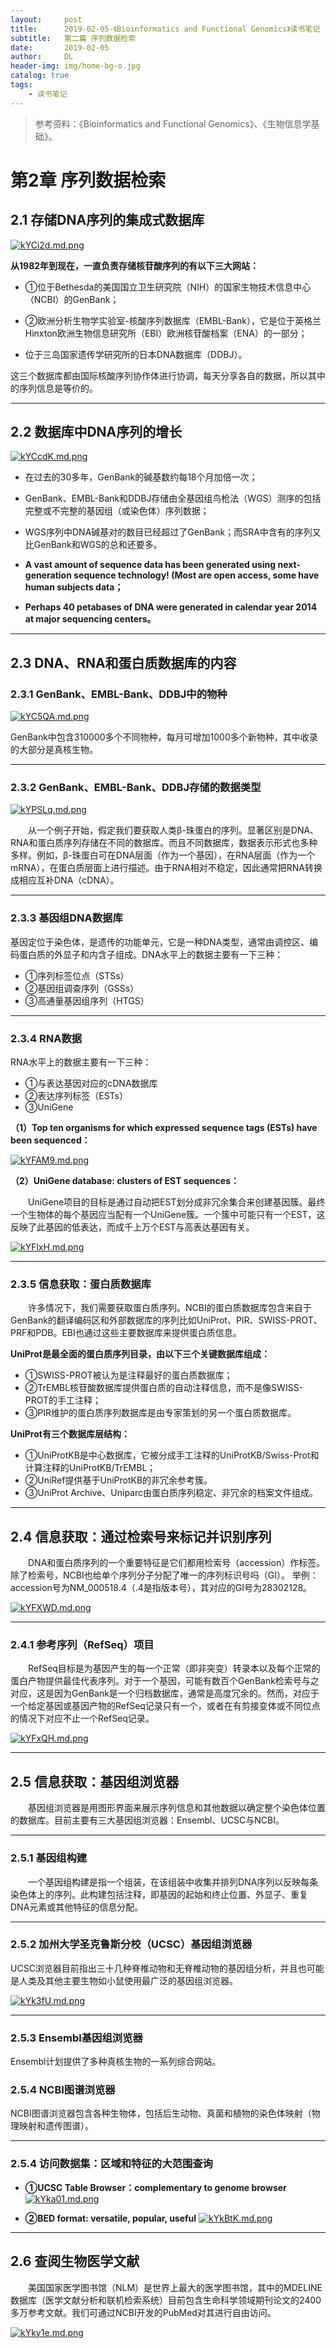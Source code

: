 ```yaml
---
layout:     post
title:      2019-02-05-《Bioinformatics and Functional Genomics》读书笔记
subtitle:   第二篇 序列数据检索
date:       2019-02-05
author:     DL
header-img: img/home-bg-o.jpg
catalog: true
tags:
    - 读书笔记
---
```


> 参考资料：《Bioinformatics and Functional Genomics》、《生物信息学基础》。

# 第2章 序列数据检索

## 2.1 存储DNA序列的集成式数据库

[![kYCi2d.md.png](https://s2.ax1x.com/2019/02/05/kYCi2d.md.png)](https://imgchr.com/i/kYCi2d)

**从1982年到现在，一直负责存储核苷酸序列的有以下三大网站：**

- ①位于Bethesda的美国国立卫生研究院（NIH）的国家生物技术信息中心（NCBI）的GenBank；

- ②欧洲分析生物学实验室-核酸序列数据库（EMBL-Bank），它是位于英格兰Hinxton欧洲生物信息研究所（EBI）欧洲核苷酸档案（ENA）的一部分；

- 位于三岛国家遗传学研究所的日本DNA数据库（DDBJ）。

这三个数据库都由国际核酸序列协作体进行协调，每天分享各自的数据，所以其中的序列信息是等价的。

---

## 2.2 数据库中DNA序列的增长

[![kYCcdK.md.png](https://s2.ax1x.com/2019/02/05/kYCcdK.md.png)](https://imgchr.com/i/kYCcdK)

- 在过去的30多年，GenBank的碱基数约每18个月加倍一次；

- GenBank、EMBL-Bank和DDBJ存储由全基因组鸟枪法（WGS）测序的包括完整或不完整的基因组（或染色体）序列数据；

- WGS序列中DNA碱基对的数目已经超过了GenBank；而SRA中含有的序列又比GenBank和WGS的总和还要多。

- **A vast amount of sequence data has been generated using next-generation sequence technology! (Most are open access, some have human subjects data；**

- **Perhaps 40 petabases of DNA were generated in calendar year 2014 at major sequencing centers。**

---

## 2.3 DNA、RNA和蛋白质数据库的内容

### 2.3.1 GenBank、EMBL-Bank、DDBJ中的物种

[![kYC5QA.md.png](https://s2.ax1x.com/2019/02/05/kYC5QA.md.png)](https://imgchr.com/i/kYC5QA)

GenBank中包含310000多个不同物种，每月可增加1000多个新物种，其中收录的大部分是真核生物。

---

### 2.3.2 GenBank、EMBL-Bank、DDBJ存储的数据类型

[![kYPSLq.md.png](https://s2.ax1x.com/2019/02/05/kYPSLq.md.png)](https://imgchr.com/i/kYPSLq)

&emsp;&emsp;从一个例子开始，假定我们要获取人类β-珠蛋白的序列。显著区别是DNA、RNA和蛋白质序列存储在不同的数据库。而且不同数据库，数据表示形式也多种多样。例如，β-珠蛋白可在DNA层面（作为一个基因），在RNA层面（作为一个mRNA），在蛋白质层面上进行描述。由于RNA相对不稳定，因此通常把RNA转换成相应互补DNA（cDNA）。

---

### 2.3.3 基因组DNA数据库

基因定位于染色体，是遗传的功能单元，它是一种DNA类型，通常由调控区、编码蛋白质的外显子和内含子组成。DNA水平上的数据主要有一下三种：

- ①序列标签位点（STSs）
- ②基因组调查序列（GSSs）
- ③高通量基因组序列（HTGS）

---

### 2.3.4 RNA数据

RNA水平上的数据主要有一下三种：

- ①与表达基因对应的cDNA数据库
- ②表达序列标签（ESTs）
- ③UniGene


**（1）Top ten organisms for which expressed sequence tags (ESTs) have been sequenced：**

[![kYFAM9.md.png](https://s2.ax1x.com/2019/02/05/kYFAM9.md.png)](https://imgchr.com/i/kYFAM9)


**（2）UniGene database: clusters of EST sequences：**

&emsp;&emsp;UniGene项目的目标是通过自动把EST划分成非冗余集合来创建基因簇。最终一个生物体的每个基因应当配有一个UniGene簇。一个簇中可能只有一个EST，这反映了此基因的低表达，而成千上万个EST与高表达基因有关。                                                                            

[![kYFlxH.md.png](https://s2.ax1x.com/2019/02/05/kYFlxH.md.png)](https://imgchr.com/i/kYFlxH)

---

### 2.3.5 信息获取：蛋白质数据库

&emsp;&emsp;许多情况下，我们需要获取蛋白质序列。NCBI的蛋白质数据库包含来自于GenBank的翻译编码区和外部数据库的序列比如UniProt、PIR、SWISS-PROT、PRF和PDB。EBI也通过这些主要数据库来提供蛋白质信息。

**UniProt是最全面的蛋白质序列目录，由以下三个关键数据库组成：**

- ①SWISS-PROT被认为是注释最好的蛋白质数据库；
- ②TrEMBL核苷酸数据库提供蛋白质的自动注释信息，而不是像SWISS-PROT的手工注释；
- ③PIR维护的蛋白质序列数据库是由专家策划的另一个蛋白质数据库。

**UniProt有三个数据库层结构：**

- ①UniProtKB是中心数据库，它被分成手工注释的UniProtKB/Swiss-Prot和计算注释的UniProtKB/TrEMBL；
- ②UniRef提供基于UniProtKB的非冗余参考簇。
- ③UniProt Archive、Uniparc由蛋白质序列稳定、非冗余的档案文件组成。

---

## 2.4 信息获取：通过检索号来标记并识别序列

&emsp;&emsp;DNA和蛋白质序列的一个重要特征是它们都用检索号（accession）作标签。除了检索号，NCBI也给单个序列分子分配了唯一的序列标识号吗（GI）。
举例：accession号为NM_000518.4（.4是指版本号），其对应的GI号为28302128。

[![kYFXWD.md.png](https://s2.ax1x.com/2019/02/05/kYFXWD.md.png)](https://imgchr.com/i/kYFXWD)

---

### 2.4.1 参考序列（RefSeq）项目

&emsp;&emsp;RefSeq目标是为基因产生的每一个正常（即非突变）转录本以及每个正常的蛋白产物提供最佳代表序列。对于一个基因，可能有数百个GenBank检索号与之对应，这是因为GenBank是一个归档数据库，通常是高度冗余的。然而，对应于一个给定基因或基因产物的RefSeq记录只有一个，或者在有剪接变体或不同位点的情况下对应不止一个RefSeq记录。

[![kYFxQH.md.png](https://s2.ax1x.com/2019/02/05/kYFxQH.md.png)](https://imgchr.com/i/kYFxQH)

---

## 2.5 信息获取：基因组浏览器

&emsp;&emsp;基因组浏览器是用图形界面来展示序列信息和其他数据以确定整个染色体位置的数据库。目前主要有三大基因组浏览器：Ensembl、UCSC与NCBI。

---

### 2.5.1 基因组构建

&emsp;&emsp;一个基因组构建是指一个组装，在该组装中收集并排列DNA序列以反映每条染色体上的序列。此构建包括注释，即基因的起始和终止位置、外显子、重复DNA元素或其他特征的信息分配。

---

### 2.5.2 加州大学圣克鲁斯分校（UCSC）基因组浏览器

UCSC浏览器目前指出三十几种脊椎动物和无脊椎动物的基因组分析，并且也可能是人类及其他主要生物如小鼠使用最广泛的基因组浏览器。

[![kYk3fU.md.png](https://s2.ax1x.com/2019/02/05/kYk3fU.md.png)](https://imgchr.com/i/kYk3fU)

---

### 2.5.3 Ensembl基因组浏览器

Ensembl计划提供了多种真核生物的一系列综合网站。

### 2.5.4 NCBI图谱浏览器

NCBI图谱浏览器包含各种生物体，包括后生动物、真菌和植物的染色体映射（物理映射和遗传图谱）。

---

### 2.5.4 访问数据集：区域和特征的大范围查询

- **①UCSC Table Browser：complementary to genome browser**
[![kYka01.md.png](https://s2.ax1x.com/2019/02/05/kYka01.md.png)](https://imgchr.com/i/kYka01)

- **②BED format: versatile, popular, useful**
[![kYkBtK.md.png](https://s2.ax1x.com/2019/02/05/kYkBtK.md.png)](https://imgchr.com/i/kYkBtK)

---

## 2.6 查阅生物医学文献

&emsp;&emsp;美国国家医学图书馆（NLM）是世界上最大的医学图书馆，其中的MDELINE数据库（医学文献分析和联机检索系统）目前包含生命科学领域期刊论文的2400多万参考文献。我们可通过NCBI开发的PubMed对其进行自由访问。

[![kYky1e.md.png](https://s2.ax1x.com/2019/02/05/kYky1e.md.png)](https://imgchr.com/i/kYky1e)